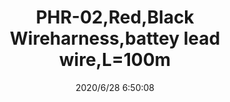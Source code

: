 ﻿---
layout: post 
title: PHR-02,Red,Black Wireharness,battey lead wire,L=100m
tags: PH
categories: wire-harness
overview: PHR-02,Red,Black Wireharness,battey lead wire,
series: PH
part_number: PHR-2
thumb_img: static/202006/360-thumb-20200628145222.jpg
small_img: static/202006/360-20200628145222.jpg
date: 2020/6/28 6:50:08
---



